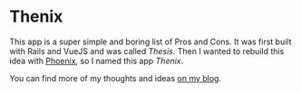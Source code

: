 # Thenix

This app is a super simple and boring list of Pros and Cons. It was first built with Rails and VueJS and was called _Thesis_. Then I wanted to rebuild this idea with [Phoenix](https://www.phoenixframework.org), so I named this app _Thenix_.

You can find more of my thoughts and ideas [on my blog](https://poitrin.com/2017/05/14/argument-maps.html).